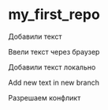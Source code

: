# my_first_repo

Добавили текст

Ввели текст через браузер

Добавили текст локально

Add new text in new branch

Разрешаем конфликт
